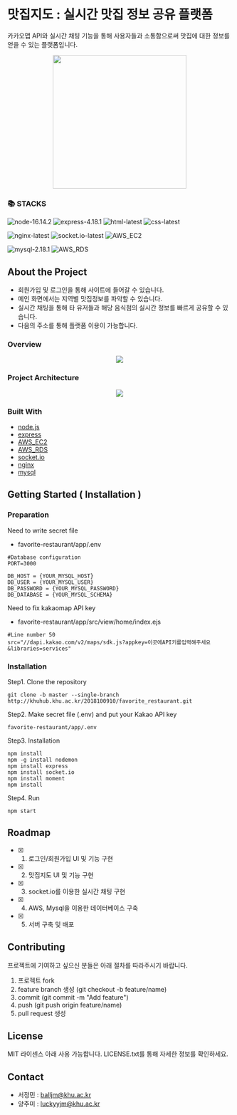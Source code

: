 # 맛집지도 : 실시간 맛집 정보 공유 플랫폼

카카오맵 API와 실시간 채팅 기능을 통해 사용자들과 소통함으로써 맛집에 대한 정보를 얻을 수 있는 플랫폼입니다.

<div align="center">
    <img src="/uploads/6f062fddb950cee4e27b99e9f337ebbf/로고.png" width="300" height="300">
</div>

### 📚 STACKS

![node-16.14.2](https://img.shields.io/badge/Node-16.14.2-green)
![express-4.18.1](https://img.shields.io/badge/Express-4.18.1-green)
![html-latest](https://img.shields.io/badge/html-5.2-green)
![css-latest](https://img.shields.io/badge/css-3-green)

![nginx-latest](https://img.shields.io/badge/nginx-latest-blue)
![socket.io-latest](https://img.shields.io/badge/socket.io-latest-blue)
![AWS_EC2](https://img.shields.io/badge/AWS_EC2-blue)

![mysql-2.18.1](https://img.shields.io/badge/Mysql-2.18.1-yellowgreen)
![AWS_RDS](https://img.shields.io/badge/AWS_RDS-yellowgreen)

## About the Project

- 회원가입 및 로그인을 통해 사이트에 들어갈 수 있습니다.
- 메인 화면에서는 지역별 맛집정보를 파악할 수 있습니다.
- 실시간 채팅을 통해 타 유저들과 해당 음식점의 실시간 정보를 빠르게 공유할 수 있습니다.
- 다음의 주소를 통해 플랫폼 이용이 가능합니다.

### Overview

<div align="center">
    <img src="/uploads/4205b64858a27863e564579998ce0461/overview.png">
</div>

### Project Architecture

<div align="center">
    <img src="/uploads/af7ba588e17279d3f7713b5bf3662f66/아키텍처.png">
</div>

### Built With

- [node.js](https://nodejs.org/ko/)
- [express](https://expressjs.com/ko/)
- [AWS_EC2](https://aws.amazon.com/ko/)
- [AWS_RDS](https://aws.amazon.com/ko/)
- [socket.io](https://socket.io/)
- [nginx](https://www.nginx.com/)
- [mysql](https://www.mysql.com/)

## Getting Started ( Installation )

### Preparation

Need to write secret file

- favorite-restaurant/app/.env

```
#Database configuration
PORT=3000

DB_HOST = {YOUR_MYSQL_HOST}
DB_USER = {YOUR_MYSQL_USER}
DB_PASSWORD = {YOUR_MYSQL_PASSWORD}
DB_DATABASE = {YOUR_MYSQL_SCHEMA}
```

Need to fix kakaomap API key

- favorite-restaurant/app/src/view/home/index.ejs

```
#Line number 50
src="//dapi.kakao.com/v2/maps/sdk.js?appkey=이곳에API키를입력해주세요&libraries=services"

```

### Installation

Step1. Clone the repository

```
git clone -b master --single-branch http://khuhub.khu.ac.kr/2018100910/favorite_restaurant.git
```

Step2. Make secret file (.env) and put your Kakao API key

```
favorite-restaurant/app/.env
```

Step3. Installation

```
npm install
npm -g install nodemon
npm install express
npm install socket.io
npm install moment
npm install
```

Step4. Run

```
npm start
```

## Roadmap

- [x] 1. 로그인/회원가입 UI 및 기능 구현
- [x] 2. 맛집지도 UI 및 기능 구현
- [x] 3. socket.io를 이용한 실시간 채팅 구현
- [x] 4. AWS, Mysql을 이용한 데이터베이스 구축
- [x] 5. 서버 구축 및 배포

## Contributing

프로젝트에 기여하고 싶으신 분들은 아래 절차를 따라주시기 바랍니다.

1. 프로젝트 fork
2. feature branch 생성 (git checkout -b feature/name)
3. commit (git commit -m "Add feature")
4. push (git push origin feature/name)
5. pull request 생성

## License

MIT 라이센스 아래 사용 가능합니다. LICENSE.txt를 통해 자세한 정보를 확인하세요.

## Contact

- 서정민 : balljm@khu.ac.kr
- 양주미 : luckyyjm@khu.ac.kr
